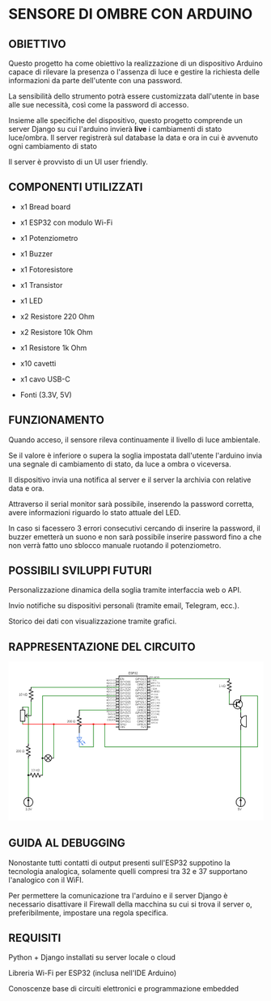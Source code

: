 # SENSORE DI OMBRE CON ARDUINO

## OBIETTIVO

Questo progetto ha come obiettivo la realizzazione di un dispositivo Arduino capace di rilevare la presenza o l'assenza di luce e gestire la richiesta delle informazioni da parte dell'utente con una password.

La sensibilità dello strumento potrà essere customizzata dall'utente in base alle sue necessità, così come la password di accesso.

Insieme alle specifiche del dispositivo, questo progetto comprende un server Django su cui l'arduino invierà **live** i cambiamenti di stato luce/ombra. Il server registrerà sul database la data e ora in cui è avvenuto ogni cambiamento di stato

Il server è provvisto di un UI user friendly.


## COMPONENTI UTILIZZATI

- x1 Bread board

- x1 ESP32 con modulo Wi-Fi

- x1 Potenziometro

- x1 Buzzer

- x1 Fotoresistore

- x1 Transistor

- x1 LED

- x2 Resistore 220 Ohm
  
- x2 Resistore 10k Ohm

- x1 Resistore 1k Ohm

- x10 cavetti

- x1 cavo USB-C

- Fonti (3.3V, 5V)

## FUNZIONAMENTO

Quando acceso, il sensore rileva continuamente il livello di luce ambientale.

Se il valore è inferiore o supera la soglia impostata dall'utente l'arduino invia una segnale di cambiamento di stato, da luce a ombra o viceversa.

Il dispositivo invia una notifica al server e il server la archivia con relative data e ora.

Attraverso il serial monitor sarà possibile, inserendo la password corretta, avere informazioni riguardo lo stato attuale del LED.

In caso si facessero 3 errori consecutivi cercando di inserire la password, il buzzer emetterà un suono e non sarà possibile inserire password fino a che non verrà fatto uno sblocco manuale ruotando il potenziometro.

## POSSIBILI SVILUPPI FUTURI

Personalizzazione dinamica della soglia tramite interfaccia web o API.

Invio notifiche su dispositivi personali (tramite email, Telegram, ecc.).

Storico dei dati con visualizzazione tramite grafici.

## RAPPRESENTAZIONE DEL CIRCUITO

![Circuito](circuit.png)

## GUIDA AL DEBUGGING

Nonostante tutti contatti di output presenti sull'ESP32 suppotino la tecnologia analogica, solamente quelli compresi tra 32 e 37 supportano l'analogico con il WiFI.

Per permettere la comunicazione tra l'arduino e il server Django è necessario disattivare il Firewall della macchina su cui si trova il server o, preferibilmente, impostare una regola specifica.

## REQUISITI

Python + Django installati su server locale o cloud

Libreria Wi-Fi per ESP32 (inclusa nell'IDE Arduino)

Conoscenze base di circuiti elettronici e programmazione embedded
